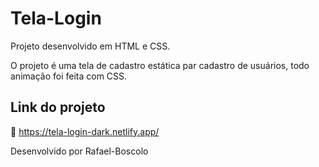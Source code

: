 # Tela-Login

Projeto desenvolvido em  HTML e CSS.

O projeto é uma tela de cadastro estática par cadastro de usuários, todo animação foi feita com CSS.

## Link do projeto

:link: <https://tela-login-dark.netlify.app/>

Desenvolvido por Rafael-Boscolo
